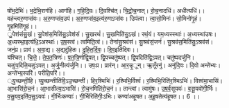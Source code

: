 

  
षो॑भ॒द्रेभिः॑। भ॒द्रेभि॒राग॑हि। आग॑हि। ग॒हि॒दि॒वः। दि॒वश्चि॑त्। चि॒द्रो॒च॒नात्। रो॒च॒नादधि॑। अधीत्यधि॑।। वह॑न्त्वरु॒णप्स॑वः। अ॒रु॒णप्स॑व॒उप॑। अ॒रु॒णप्स॑व॒इत्य॑रु॒णऽप्स॑वः। उिप॑त्वा। त्वा॒सो॒मिनः॑। सो॒मिनो॑गृ॒हं। गृ॒हमिति॑गृ॒हं।।  
ु॒पेश॑संसु॒खं। सु॒पेश॑स॒मिति॑सु॒ऽपेश॑सं। सु॒खरथं॑। सु॒खमिति॑सु॒ऽखं। रथं॒यं। यम॒ध्यस्स्थाः॑। अ॒ध्यस्था॑उषः। अ॒ध्यस्था॒इत्य॑धि॒ऽअस्थाः॑। उ॒ष॒स्त्वं। त्वमिति॒त्वं।। तेना॑सु॒श्रव॑सं। सु॒श्रव॑सं॒जनं॑। सु॒श्रव॑स॒मिति॑सु॒ऽश्रव॑सं। जनं॒प्र। प्राव॑। अ॒वा॒द्य। अ॒द्यदु॑हितः। दु॒हि॒त॒र्दि॒वः॒। दि॒व॒इति॑दिवः।।  
य॑श्चित्। चि॒त्ते॒। ते॒प॒त॒त्रिणः॑। प॒त॒त्रि॒णो॑द्वि॒पत्। द्वि॒पच्चतु॑ष्पत्। द्वि॒पदिति॑द्वि॒ऽपत्। चतु॑ष्पदर्जुनि। चतुः॑प॒दिति॒चतुः॑ऽपत्। अ॒र्जु॒नीत्य॑र्जुनि।। उषः॒प्र। प्रार॑न्। आ॒र॒न्नृ॒ून्। ऋ॒तूँरनु॑। अनु॑दि॒वः। दि॒वो अन्ते॑भ्यः। अन्ते॑भ्य॒स्परि॑। परीति॒परि॑।।  
्यु॒च्छन्ती॒हि। व्यु॒च्छन्तीति॑वि॒ऽउ॒च्छन्ती॑। हिर॒श्मिभिः॑। र॒श्मिभि॒र्विश्वं॑। र॒श्मिभि॒रिति॑र॒श्मिऽभिः॑। विश्व॑मा॒भासि॑। आ॒भासि॑रो॒च॒नं। आ॒भासीत्या॒ऽभासि॑। रो॒च॒नमिति॑रो॒च॒नं।। तान्त्वां। त्वामु॑षः। उ॒ष॒र्व॒सूयवः॑। व॒सू॒यवो॑गी॒र्भिः। व॒सु॒यव॒इति॑व॒सु॒ऽयवः॑। गी॒र्भिःकण्वाः॑। गी॒र्भिरिति॑गीः॒ऽभिः। कण्वा॑अहूषत। अ॒हू॒षतेत्य॑हूषत।। 6 ।।  
